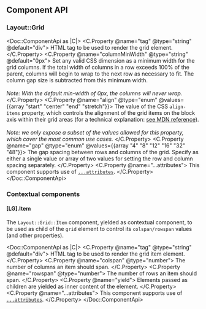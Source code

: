 ## Component API

### Layout::Grid

<Doc::ComponentApi as |C|>
  <C.Property @name="tag" @type="string" @default="div">
    HTML tag to be used to render the grid element.
  </C.Property>
  <C.Property @name="columnMinWidth" @type="string" @default="0px">
    Set any valid CSS dimension as a minimum width for the grid columns. If the total width of columns in a row exceeds 100% of the parent, columns will begin to wrap to the next row as necessary to fit. The column gap size is subtracted from this minimum width.
    <br><br>
    <em>Note: With the default min-width of 0px, the columns will never wrap.</em>
  </C.Property>
  <C.Property @name="align" @type="enum" @values={{array "start" "center" "end" "stretch"}}>
    The value of the CSS `align-items` property, which controls the alignment of the grid items on the block axis within their grid areas (for a technical explanation: [see MDN reference](https://developer.mozilla.org/en-US/docs/Web/CSS/align-items)).
    <br/><br/>
    <em>Note: we only expose a subset of the values allowed for this property, which cover the most common use cases.</em>
  </C.Property>
  <C.Property @name="gap" @type="enum" @values={{array "4" "8" "12" "16" "32" "48"}}>
    The gap spacing between rows and columns of the grid. Specify as either a single value or array of two values for setting the row and column spacing separately.
  </C.Property>
  <C.Property @name="...attributes">
    This component supports use of [`...attributes`](https://guides.emberjs.com/release/in-depth-topics/patterns-for-components/#toc_attribute-ordering).
  </C.Property>
</Doc::ComponentApi>

### Contextual components

#### [LG].Item

The `Layout::Grid::Item` component, yielded as contextual component, to be used as child of the `grid` element to control its `colspan/rowspan` values (and other properties).

<Doc::ComponentApi as |C|>
  <C.Property @name="tag" @type="string" @default="div">
    HTML tag to be used to render the grid item element.
  </C.Property>
  <C.Property @name="colspan" @type="number">
    The number of columns an item should span.
  </C.Property>
  <C.Property @name="rowspan" @type="number">
    The number of rows an item should span.
  </C.Property>
  <C.Property @name="yield">
    Elements passed as children are yielded as inner content of the element.
  </C.Property>
  <C.Property @name="...attributes">
    This component supports use of [`...attributes`](https://guides.emberjs.com/release/in-depth-topics/patterns-for-components/#toc_attribute-ordering).
  </C.Property>
</Doc::ComponentApi>
